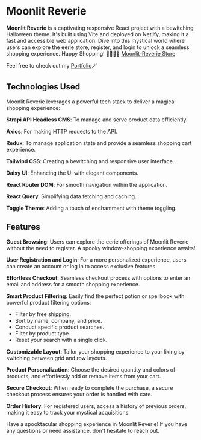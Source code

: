 # Moonlit Reverie

**Moonlit Reverie** is a captivating responsive React project with a bewitching Halloween theme. It's built using Vite and deployed on Netlify, making it a fast and accessible web application. Dive into this mystical world where users can explore the eerie store, register, and login to unlock a seamless shopping experience.
Happy Shopping! 🌙🔮🧙‍♀️ [Moonlit-Reverie Store](https://moonlit-reverie-111.netlify.app/)

Feel free to check out my [Portfolio](https://aaliyahm-portfolio.netlify.app/)🪄

## Technologies Used

Moonlit Reverie leverages a powerful tech stack to deliver a magical shopping experience:

**Strapi API Headless CMS**: To manage and serve product data efficiently.

**Axios**: For making HTTP requests to the API.

**Redux**: To manage application state and provide a seamless shopping cart experience.

**Tailwind CSS**: Creating a bewitching and responsive user interface.

**Daisy UI**: Enhancing the UI with elegant components.

**React Router DOM**: For smooth navigation within the application.

**React Query**: Simplifying data fetching and caching.

**Toggle Theme**: Adding a touch of enchantment with theme toggling.

## Features

**Guest Browsing**: Users can explore the eerie offerings of Moonlit Reverie without the need to register. A spooky window-shopping experience awaits!

**User Registration and Login**: For a more personalized experience, users can create an account or log in to access exclusive features.

**Effortless Checkout**: Seamless checkout process with options to enter an email and address for a smooth shopping experience.

**Smart Product Filtering**: Easily find the perfect potion or spellbook with powerful product filtering options:

-   Filter by free shipping.
-   Sort by name, company, and price.
-   Conduct specific product searches.
-   Filter by product type.
-   Reset your search with a single click.

**Customizable Layout**: Tailor your shopping experience to your liking by switching between grid and row layouts.

**Product Personalization**: Choose the desired quantity and colors of products, and effortlessly add or remove items from your cart.

**Secure Checkout**: When ready to complete the purchase, a secure checkout process ensures your order is handled with care.

**Order History**: For registered users, access a history of previous orders, making it easy to track your mystical acquisitions.

Have a spooktacular shopping experience in Moonlit Reverie! If you have any questions or need assistance, don't hesitate to reach out.


